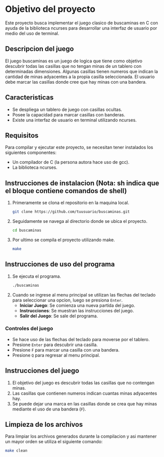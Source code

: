 # Objetivo del proyecto

Este proyecto busca implementar el juego clasico de buscaminas en C con ayuda de la biblioteca ncurses para desarrollar una interfaz de usuario por medio del uso de terminal.

## Descripcion del juego

El juego buscaminas es un juego de logica que tiene como objetivo descubrir todas las casillas que no tengan minas de un tablero con determinadas dimensiones. Algunas casillas tienen numeros que indican la cantidad de minas adyacentes a la propia casilla seleccionada. El usuario debe marcar las casillas donde cree que hay minas con una bandera.

## Caracteristicas

- Se despliega un tablero de juego con casillas ocultas.
- Posee la capacidad para marcar casillas con banderas.
- Existe una interfaz de usuario en terminal utilizando ncurses.

## Requisitos

Para compilar y ejecutar este proyecto, se necesitan tener instalados los siguientes componentes:

- Un compilador de C (la persona autora hace uso de gcc).
- La biblioteca ncurses.

## Instrucciones de instalacion (Nota: sh indica que el bloque contiene comandos de shell)

1. Primeramente se clona el repositorio en la maquina local.
    ```sh
    git clone https://github.com/tuusuario/buscaminas.git
    ```
2. Seguidamente se navega al directorio donde se ubica el proyecto.
    ```sh
    cd buscaminas
    ```
3. Por ultimo se compila el proyecto utilizando make.
    ```sh
    make
    ```

## Instrucciones de uso del programa

1. Se ejecuta el programa.
    ```sh
    ./buscaminas
    ```
2. Cuando se ingrese al menu principal se utilizan las flechas del teclado para seleccionar una opcion, luego se presiona `Enter`.
    - **Iniciar Juego**: Se comienza una nueva partida del juego.
    - **Instrucciones**: Se muestran las instrucciones del juego.
    - **Salir del Juego**: Se sale del programa.

### Controles del juego

- Se hace uso de las flechas del teclado para moverse por el tablero.
- Presione `Enter` para descubrir una casilla.
- Presione `F` para marcar una casilla con una bandera.
- Presione `Q` para regresar al menu principal.

## Instrucciones del juego

1. El objetivo del juego es descubrir todas las casillas que no contengan minas.
2. Las casillas que contienen numeros indican cuantas minas adyacentes hay.
3. Se puede dejar una marca en las casillas donde se crea que hay minas mediante el uso de una bandera (`F`).

## Limpieza de los archivos

Para limpiar los archivos generados durante la compilacion y asi mantener un mayor orden se utiliza el siguiente comando:
```sh
make clean
